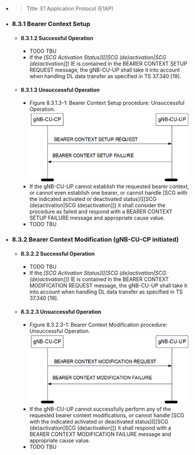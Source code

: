 - > Title: E1 Application Protocol (E1AP)
- ### 8.3.1 Bearer Context Setup
	- #### 8.3.1.2 Successful Operation
		- TODO TBU
		- If the *[SCG Activation Status]([[SCG (de)activation|SCG (de)activation]])* IE is contained in the BEARER CONTEXT SETUP REQUEST message, the gNB-CU-UP shall take it into account when handling DL data transfer as specified in TS 37.340 [19].
	- #### 8.3.1.3 Unsuccessful Operation
		- Figure 8.3.1.3-1: Bearer Context Setup procedure: Unsuccessful Operation.
		  ![image.png](../assets/image_1695384428538_0.png)
		- If the gNB-CU-UP cannot establish the requested bearer context, or cannot even establish one bearer, or cannot handle [SCG with the indicated activated or deactivated status]([[SCG (de)activation|SCG (de)activation]]) it shall consider the procedure as failed and respond with a BEARER CONTEXT SETUP FAILURE message and appropriate cause value.
		- TODO TBU
- ### 8.3.2 Bearer Context Modification (gNB-CU-CP initiated)
	- #### 8.3.2.2 Successful Operation
		- TODO TBU
		- If the *[SCG Activation Status]([[SCG (de)activation|SCG (de)activation]])* IE is contained in the BEARER CONTEXT MODIFICATION REQUEST message, the gNB-CU-UP shall take it into account when handling DL data transfer as specified in TS 37.340 [19].
	- #### 8.3.2.3 Unsuccessful Operation
		- Figure 8.3.2.3-1: Bearer Context Modification procedure: Unsuccessful Operation.
		  ![image.png](../assets/image_1695384598816_0.png)
		- If the gNB-CU-UP cannot successfully perform any of the requested bearer context modifications, or cannot handle [SCG with the indicated activated or deactivated status]([[SCG (de)activation|SCG (de)activation]]) it shall respond with a BEARER CONTEXT MODIFICATION FAILURE message and appropriate cause value.
		- TODO TBU